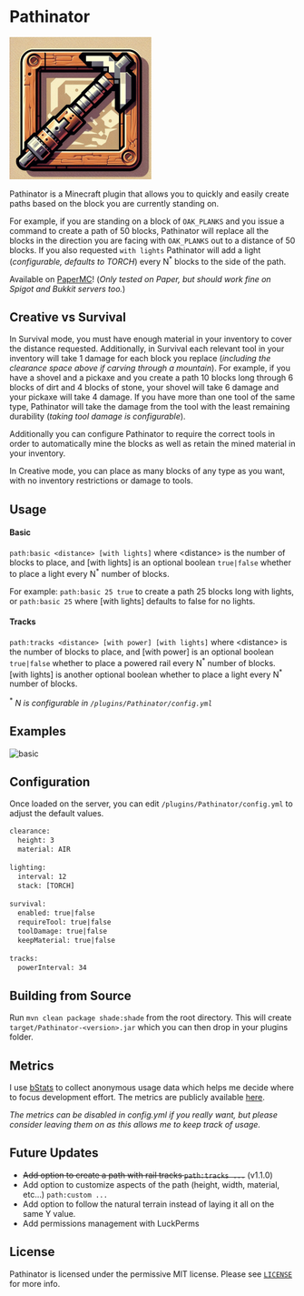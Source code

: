 # Pathinator

![logo](./resources/logo_small.png)

Pathinator is a Minecraft plugin that allows you to quickly and easily create paths based on the block you are currently standing on.

For example, if you are standing on a block of `OAK_PLANKS` and you issue a command to create a path of 50 blocks, Pathinator will replace all the blocks in the direction you are facing with `OAK_PLANKS` out to a distance of 50 blocks. If you also requested `with lights` Pathinator will add a light (_configurable, defaults to TORCH_) every N<sup>\*</sup> blocks to the side of the path.

Available on [PaperMC](https://hangar.papermc.io/HideTheMonkey/Pathinator)! (_Only tested on Paper, but should work fine on Spigot and Bukkit servers too._)

## Creative vs Survival

In Survival mode, you must have enough material in your inventory to cover the distance requested. Additionally, in Survival each relevant tool in your inventory will take 1 damage for each block you replace (_including the clearance space above if carving through a mountain_). For example, if you have a shovel and a pickaxe and you create a path 10 blocks long through 6 blocks of dirt and 4 blocks of stone, your shovel will take 6 damage and your pickaxe will take 4 damage. If you have more than one tool of the same type, Pathinator will take the damage from the tool with the least remaining durability (_taking tool damage is configurable_).

Additionally you can configure Pathinator to require the correct tools in order to automatically mine the blocks as well as retain the mined material in your inventory.

In Creative mode, you can place as many blocks of any type as you want, with no inventory restrictions or damage to tools.

## Usage

#### Basic

`path:basic <distance> [with lights]` where \<distance\> is the number of blocks to place, and [with lights] is an optional boolean `true|false` whether to place a light every N<sup>\*</sup> number of blocks.

For example: `path:basic 25 true` to create a path 25 blocks long with lights, or `path:basic 25` where [with lights] defaults to false for no lights.

#### Tracks

`path:tracks <distance> [with power] [with lights]` where \<distance\> is the number of blocks to place, and [with power] is an optional boolean `true|false` whether to place a powered rail every N<sup>\*</sup> number of blocks. [with lights] is another optional boolean whether to place a light every N<sup>\*</sup> number of blocks.

<sup>\*</sup> _N is configurable in `/plugins/Pathinator/config.yml`_

## Examples

![basic](./resources/path.basic.gif)

## Configuration

Once loaded on the server, you can edit `/plugins/Pathinator/config.yml` to adjust the default values.

```
clearance:
  height: 3
  material: AIR

lighting:
  interval: 12
  stack: [TORCH]

survival:
  enabled: true|false
  requireTool: true|false
  toolDamage: true|false
  keepMaterial: true|false

tracks:
  powerInterval: 34

```

## Building from Source

Run `mvn clean package shade:shade` from the root directory. This will create `target/Pathinator-<version>.jar` which you can then drop in your plugins folder.

## Metrics

I use [bStats](https://bstats.org/) to collect anonymous usage data which helps me decide where to focus development effort. The metrics are publicly available [here](https://bstats.org/plugin/bukkit/Pathinator/21949).

_The metrics can be disabled in config.yml if you really want, but please consider leaving them on as this allows me to keep track of usage._

## Future Updates

- ~~Add option to create a path with rail tracks `path:tracks ...`~~ (v1.1.0)
- Add option to customize aspects of the path (height, width, material, etc...) `path:custom ...`
- Add option to follow the natural terrain instead of laying it all on the same Y value.
- Add permissions management with LuckPerms

## License

Pathinator is licensed under the permissive MIT license. Please see [`LICENSE`](https://github.com/HideTheMonkey/Pathinator/blob/main/LICENSE) for more info.
